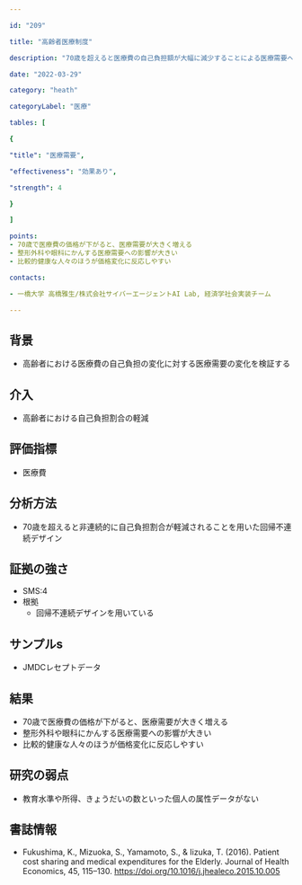 ```yaml
---

id: "209"

title: "高齢者医療制度"

description: "70歳を超えると医療費の自己負担額が大幅に減少することによる医療需要への影響"

date: "2022-03-29"

category: "heath"

categoryLabel: "医療"

tables: [

{

"title": "医療需要",

"effectiveness": "効果あり",

"strength": 4

}

]

points:
- 70歳で医療費の価格が下がると、医療需要が大きく増える
- 整形外科や眼科にかんする医療需要への影響が大きい
- 比較的健康な人々のほうが価格変化に反応しやすい

contacts:

- 一橋大学 高橋雅生/株式会社サイバーエージェントAI Lab, 経済学社会実装チーム

---
```


## 背景
- 高齢者における医療費の自己負担の変化に対する医療需要の変化を検証する

## 介入
- 高齢者における自己負担割合の軽減

## 評価指標
- 医療費

## 分析方法
- 70歳を超えると非連続的に自己負担割合が軽減されることを用いた回帰不連続デザイン

## 証拠の強さ

- SMS:4
- 根拠
    - 回帰不連続デザインを用いている

## サンプルs
- JMDCレセプトデータ

## 結果
- 70歳で医療費の価格が下がると、医療需要が大きく増える
- 整形外科や眼科にかんする医療需要への影響が大きい
- 比較的健康な人々のほうが価格変化に反応しやすい

## 研究の弱点
- 教育水準や所得、きょうだいの数といった個人の属性データがない

## 書誌情報
- Fukushima, K., Mizuoka, S., Yamamoto, S., & Iizuka, T. (2016). Patient cost sharing and medical expenditures for the Elderly. Journal of Health Economics, 45, 115–130. https://doi.org/10.1016/j.jhealeco.2015.10.005
